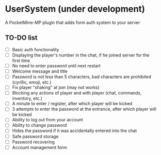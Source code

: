 # UserSystem (under development)
A PocketMine-MP plugin that adds form auth system to your server

## TO-DO list
* [ ] Basic auth functionality
* [ ] Displaying the player's number in the chat, if he joined server for the first time
* [ ] No need to enter password until next restart
* [ ] Welcome message and title
* [ ] Password is not less than 5 characters, bad characters are prohibited (cyrillic, emoji, etc.)
* [ ] Fix player "shaking" at join (may not works)
* [ ] Blocking any actions of player and with player (chat, commands, inventory, etc.)
* [ ] A minute to enter / register, after which player will be kicked
* [ ] 3 attempts to enter the password at the entrance, after which player will be kicked
* [ ] Ability to log out from your account
* [ ] Ability to change password
* [ ] Hides the password if it was accidentally entered into the chat
* [ ] Safe password storage
* [ ] Password recovering
* [ ] Account management form